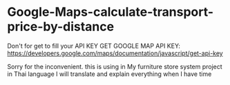 # Google-Maps-calculate-transport-price-by-distance
Don't for get to fill your API KEY
GET GOOGLE MAP API KEY:
https://developers.google.com/maps/documentation/javascript/get-api-key

Sorry for the inconvenient. this is using in My furniture store system project in Thai language 
I will translate and explain everything when I have time
